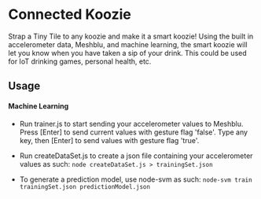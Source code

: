 # Connected Koozie

Strap a Tiny Tile to any koozie and make it a smart koozie! Using the built in accelerometer data, Meshblu, and machine learning, the smart koozie will let you know when you have taken a sip of your drink. This could be used for IoT drinking games, personal health, etc.

## Usage

#### Machine Learning
- Run trainer.js to start sending your accelerometer values to Meshblu. Press [Enter] to send current values with gesture flag 'false'. Type any key, then [Enter] to send values with gesture flag 'true'.

- Run createDataSet.js to create a json file containing your accelerometer values as such: `node createDataSet.js > trainingSet.json`

- To generate a prediction model, use node-svm as such: `node-svm train trainingSet.json predictionModel.json`
